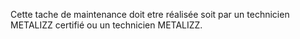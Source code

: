 Cette tache de maintenance doit etre réalisée soit par un technicien METALIZZ certifié ou un technicien METALIZZ.